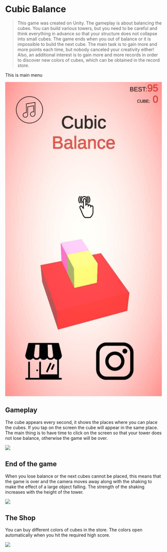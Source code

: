 # Cubic Balance
> This game was created on Unity. The gameplay is about balancing the cubes. You can build various towers, but you need to be careful and think everything in advance so that your structure does not collapse into small cubes. The game ends when you out of balance or it is impossible to build the next cube. The main task is to gain more and more points each time, but nobody canceled your creativity either! Also, an additional interest is to gain more and more records in order to discover new colors of cubes, which can be obtained in the record store.


This is main menu

![alt text](screenshots/game1.jpg)

## Gameplay


The cube appears every second, it shows the places where you can place the cubes. If you tap on the screen the cube will appear in the same place. The main thing is to have time to click on the screen so that your tower does not lose balance, otherwise the game will be over.

![](game2.jpg)

## End of the game

When you lose balance or the next cubes cannot be placed, this means that the game is over and the camera moves away along with the shaking to make the effect of a large object falling. The strength of the shaking increases with the height of the tower.

![](game3.jpg)

## The Shop
You can buy different colors of cubes in the store. The colors open automatically when you hit the required high score.

![](game4.1.jpg)

